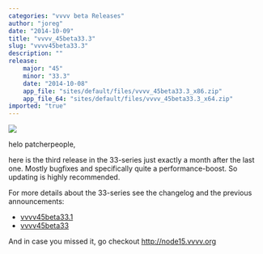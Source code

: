 ```yaml
---
categories: "vvvv beta Releases"
author: "joreg"
date: "2014-10-09"
title: "vvvv_45beta33.3"
slug: "vvvv45beta33.3"
description: ""
release: 
    major: "45"
    minor: "33.3"
    date: "2014-10-08"
    app_file: "sites/default/files/vvvv_45beta33.3_x86.zip"
    app_file_64: "sites/default/files/vvvv_45beta33.3_x64.zip"
imported: "true"
---
```



![](headquarter.jpg) 

helo patcherpeople,

here is the third release in the 33-series just exactly a month after the last one. Mostly bugfixes and specifically quite a performance-boost. So updating is highly recommended. 

For more details about the 33-series see the changelog and the previous announcements: 
* [vvvv45beta33.1](/blog/2014/vvvv45beta33.1)
* [vvvv45beta33](/blog/2014/vvvv45beta33)

And in case you missed it, go checkout http://node15.vvvv.org